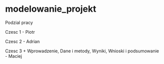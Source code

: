 # modelowanie_projekt

Podzial pracy

Czesc 1 - Piotr

Czesc 2 - Adrian

Czesc 3 + Wprowadzenie, Dane i metody, Wyniki, Wnioski i podsumowanie - Maciej